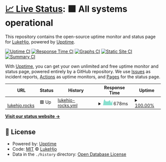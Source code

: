 # [📈 Live Status](https://status.lukehjo.rocks): <!--live status--> **🟩 All systems operational**

This repository contains the open-source uptime monitor and status page for [LukeHjo](https://lukehjo.rocks), powered by [Upptime](https://github.com/upptime/upptime).

[![Uptime CI](https://github.com/luke-beep/status.lukehjo.rocks/workflows/Uptime%20CI/badge.svg)](https://github.com/luke-beep/status.lukehjo.rocks/actions?query=workflow%3A%22Uptime+CI%22)
[![Response Time CI](https://github.com/luke-beep/status.lukehjo.rocks/workflows/Response%20Time%20CI/badge.svg)](https://github.com/luke-beep/status.lukehjo.rocks/actions?query=workflow%3A%22Response+Time+CI%22)
[![Graphs CI](https://github.com/luke-beep/status.lukehjo.rocks/workflows/Graphs%20CI/badge.svg)](https://github.com/luke-beep/status.lukehjo.rocks/actions?query=workflow%3A%22Graphs+CI%22)
[![Static Site CI](https://github.com/luke-beep/status.lukehjo.rocks/workflows/Static%20Site%20CI/badge.svg)](https://github.com/luke-beep/status.lukehjo.rocks/actions?query=workflow%3A%22Static+Site+CI%22)
[![Summary CI](https://github.com/luke-beep/status.lukehjo.rocks/workflows/Summary%20CI/badge.svg)](https://github.com/luke-beep/status.lukehjo.rocks/actions?query=workflow%3A%22Summary+CI%22)

With [Upptime](https://upptime.js.org), you can get your own unlimited and free uptime monitor and status page, powered entirely by a GitHub repository. We use [Issues](https://github.com/luke-beep/status.lukehjo.rocks/issues) as incident reports, [Actions](https://github.com/luke-beep/status.lukehjo.rocks/actions) as uptime monitors, and [Pages](https://status.lukehjo.rocks) for the status page.

<!--start: status pages-->
<!-- This summary is generated by Upptime (https://github.com/upptime/upptime) -->
<!-- Do not edit this manually, your changes will be overwritten -->
<!-- prettier-ignore -->
| URL | Status | History | Response Time | Uptime |
| --- | ------ | ------- | ------------- | ------ |
| <img alt="" src="https://icons.duckduckgo.com/ip3/lukehjo.rocks.ico" height="13"> [lukehjo.rocks](https://lukehjo.rocks) | 🟩 Up | [lukehjo-rocks.yml](https://github.com/luke-beep/status.lukehjo.rocks/commits/HEAD/history/lukehjo-rocks.yml) | <details><summary><img alt="Response time graph" src="./graphs/lukehjo-rocks/response-time-week.png" height="20"> 678ms</summary><br><a href="https://status.lukehjo.rocks/history/lukehjo-rocks"><img alt="Response time 682" src="https://img.shields.io/endpoint?url=https%3A%2F%2Fraw.githubusercontent.com%2Fluke-beep%2Fstatus.lukehjo.rocks%2FHEAD%2Fapi%2Flukehjo-rocks%2Fresponse-time.json"></a><br><a href="https://status.lukehjo.rocks/history/lukehjo-rocks"><img alt="24-hour response time 763" src="https://img.shields.io/endpoint?url=https%3A%2F%2Fraw.githubusercontent.com%2Fluke-beep%2Fstatus.lukehjo.rocks%2FHEAD%2Fapi%2Flukehjo-rocks%2Fresponse-time-day.json"></a><br><a href="https://status.lukehjo.rocks/history/lukehjo-rocks"><img alt="7-day response time 678" src="https://img.shields.io/endpoint?url=https%3A%2F%2Fraw.githubusercontent.com%2Fluke-beep%2Fstatus.lukehjo.rocks%2FHEAD%2Fapi%2Flukehjo-rocks%2Fresponse-time-week.json"></a><br><a href="https://status.lukehjo.rocks/history/lukehjo-rocks"><img alt="30-day response time 682" src="https://img.shields.io/endpoint?url=https%3A%2F%2Fraw.githubusercontent.com%2Fluke-beep%2Fstatus.lukehjo.rocks%2FHEAD%2Fapi%2Flukehjo-rocks%2Fresponse-time-month.json"></a><br><a href="https://status.lukehjo.rocks/history/lukehjo-rocks"><img alt="1-year response time 682" src="https://img.shields.io/endpoint?url=https%3A%2F%2Fraw.githubusercontent.com%2Fluke-beep%2Fstatus.lukehjo.rocks%2FHEAD%2Fapi%2Flukehjo-rocks%2Fresponse-time-year.json"></a></details> | <details><summary><a href="https://status.lukehjo.rocks/history/lukehjo-rocks">100.00%</a></summary><a href="https://status.lukehjo.rocks/history/lukehjo-rocks"><img alt="All-time uptime 100.00%" src="https://img.shields.io/endpoint?url=https%3A%2F%2Fraw.githubusercontent.com%2Fluke-beep%2Fstatus.lukehjo.rocks%2FHEAD%2Fapi%2Flukehjo-rocks%2Fuptime.json"></a><br><a href="https://status.lukehjo.rocks/history/lukehjo-rocks"><img alt="24-hour uptime 100.00%" src="https://img.shields.io/endpoint?url=https%3A%2F%2Fraw.githubusercontent.com%2Fluke-beep%2Fstatus.lukehjo.rocks%2FHEAD%2Fapi%2Flukehjo-rocks%2Fuptime-day.json"></a><br><a href="https://status.lukehjo.rocks/history/lukehjo-rocks"><img alt="7-day uptime 100.00%" src="https://img.shields.io/endpoint?url=https%3A%2F%2Fraw.githubusercontent.com%2Fluke-beep%2Fstatus.lukehjo.rocks%2FHEAD%2Fapi%2Flukehjo-rocks%2Fuptime-week.json"></a><br><a href="https://status.lukehjo.rocks/history/lukehjo-rocks"><img alt="30-day uptime 100.00%" src="https://img.shields.io/endpoint?url=https%3A%2F%2Fraw.githubusercontent.com%2Fluke-beep%2Fstatus.lukehjo.rocks%2FHEAD%2Fapi%2Flukehjo-rocks%2Fuptime-month.json"></a><br><a href="https://status.lukehjo.rocks/history/lukehjo-rocks"><img alt="1-year uptime 100.00%" src="https://img.shields.io/endpoint?url=https%3A%2F%2Fraw.githubusercontent.com%2Fluke-beep%2Fstatus.lukehjo.rocks%2FHEAD%2Fapi%2Flukehjo-rocks%2Fuptime-year.json"></a></details>

<!--end: status pages-->

[**Visit our status website →**](https://status.lukehjo.rocks)

## 📄 License

- Powered by: [Upptime](https://github.com/upptime/upptime)
- Code: [MIT](./LICENSE) © [LukeHjo](https://lukehjo.rocks)
- Data in the `./history` directory: [Open Database License](https://opendatacommons.org/licenses/odbl/1-0/)
